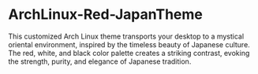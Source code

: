# ArchLinux-Red-JapanTheme
This customized Arch Linux theme transports your desktop to a mystical oriental environment, inspired by the timeless beauty of Japanese culture. The red, white, and black color palette creates a striking contrast, evoking the strength, purity, and elegance of Japanese tradition.
